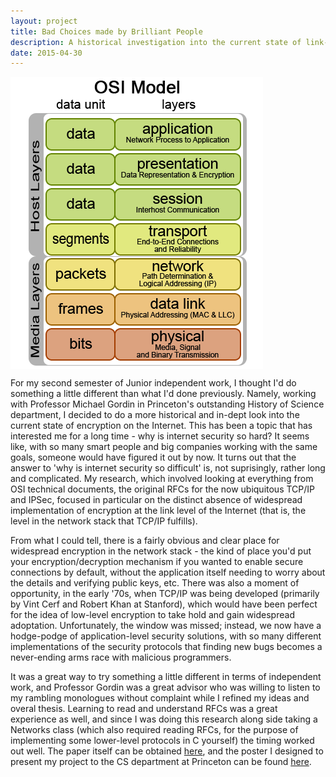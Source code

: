 ```yaml
---
layout: project
title: Bad Choices made by Brilliant People
description: A historical investigation into the current state of link-level encryption over the Internet.
date: 2015-04-30
---
```


<div class="col-md-6">
    <img class="topimg" src="/static/img/osi_diagram.png" align="middle" alt="OSI diagram"/>
</div>

<p>
    For my second semester of Junior independent work, I thought I'd do something a little different than what I'd done previously. Namely, working with Professor Michael Gordin in Princeton's outstanding History of Science department, I decided to do a more historical and in-dept look into the current state of encryption on the Internet. This has been a topic that has interested me for a long time - why is internet security so hard? It seems like, with so many smart people and big companies working with the same goals, <it>someone</it> would have figured it out by now. It turns out that the answer to 'why is internet security so difficult' is, not suprisingly, rather long and complicated. My research, which involved looking at everything from OSI technical documents, the original RFCs for the now ubiquitous TCP/IP and IPSec, focused in particular on the distinct absence of widespread implementation of encryption at the link level of the Internet (that is, the level in the network stack that TCP/IP fulfills).
</p>
<p>
    From what I could tell, there is a fairly obvious and clear place for widespread encryption in the network stack - the kind of place you'd put your encryption/decryption mechanism if you wanted to enable secure connections by default, without the application itself needing to worry about the details and verifying public keys, etc. There was also a moment of opportunity, in the early '70s, when TCP/IP was being developed (primarily by Vint Cerf and Robert Khan at Stanford), which would have been perfect for the idea of low-level encryption to take hold and gain widespread adoptation. Unfortunately, the window was missed; instead, we now have a hodge-podge of application-level security solutions, with so many different implementations of the security protocols that finding new bugs becomes a never-ending arms race with malicious programmers.
</p>
<p>
    It was a great way to try something a little different in terms of independent work, and Professor Gordin was a great advisor who was willing to listen to my rambling monologues without complaint while I refined my ideas and overal thesis. Learning to read and understand RFCs was a great experience as well, and since I was doing this research along side taking a Networks class (which also required reading RFCs, for the purpose of implementing some lower-level protocols in C yourself) the timing worked out well. The paper itself can be obtained <a href="https://www.dropbox.com/s/0377v23jgk22m82/spring_JP_report.pdf?raw=1">here</a>, and the poster I designed to present my project to the CS department at Princeton can be found <a href="https://www.dropbox.com/s/w8zrg2zcjr2jc49/spring_JP_poster.pdf?raw=1">here</a>.
</p>